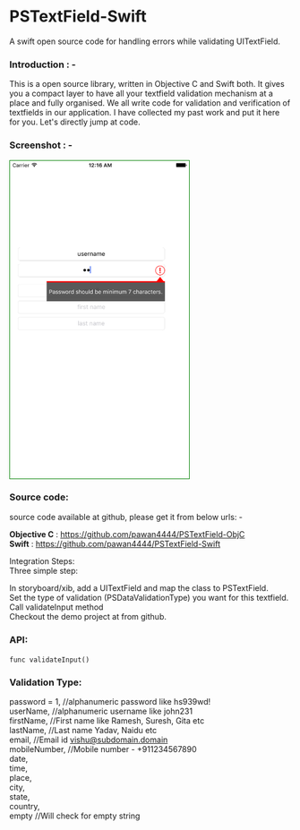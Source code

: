 PSTextField-Swift
=================

A swift open source code for handling errors while validating UITextField.


### Introduction : -
This is a open source library, written in Objective C and Swift both. It gives you a compact layer to have all your textfield validation mechanism at a place and fully organised. We all write code for validation and verification of textfields in our application. I have collected my past work and put it here for you. Let's directly jump at code.

### Screenshot : -

<img style="border:1px solid green;" src="scrsht.png"  height="568" width="320" align="middle">

### Source code: 
source code available at github, please get it from below urls: -

**Objective C** :  https://github.com/pawan4444/PSTextField-ObjC  
**Swift** : https://github.com/pawan4444/PSTextField-Swift

Integration Steps:  
Three simple step:  

  In storyboard/xib, add a UITextField and map the class to PSTextField.  
  Set the type of validation (PSDataValidationType) you want for this textfield.  
  Call validateInput method  
Checkout the demo project at from github.

### API:  
`func validateInput()`

### Validation Type:
  password = 1,   //alphanumeric password like hs939wd!  
  userName,       //alphanumeric username like john231  
  firstName,      //First name like Ramesh, Suresh, Gita etc  
  lastName,       //Last name Yadav, Naidu etc  
  email,          //Email id vishu@subdomain.domain  
  mobileNumber,   //Mobile number - +911234567890  
  date,  
  time,  
  place,  
  city,  
  state,  
  country,  
  empty         //Will check for empty string  
